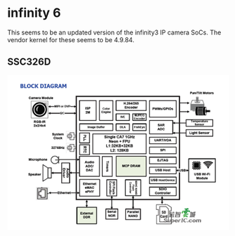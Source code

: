 # infinity 6

This seems to be an updated version of the infinity3 IP camera SoCs.
The vendor kernel for these seems to be 4.9.84.

## SSC326D

![SSC326D block diagram](ssc326d_blockdiagram.png)

